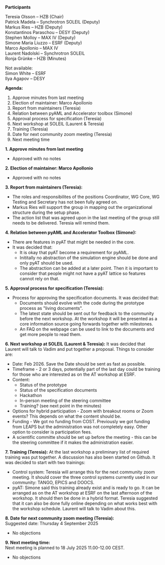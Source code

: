 **Participants**

Teresia Olsson – HZB (Chair)  
Patrick Madela – Synchrotron SOLEIL (Deputy)   
Markus Ries – HZB (Deputy)  
Konstantinos Paraschou – DESY (Deputy)  
Stephen Molloy – MAX IV (Deputy)   
Simone Maria Liuzzo – ESRF (Deputy)  
Marco Apollonio – MAX IV   
Laurent Nadolski – Synchrotron SOLEIL  
Ronja Grünke – HZB (Minutes)  

Not available:  
Simon White – ESRF  
Ilya Agapov – DESY


**Agenda:**
<ol>
	<li>Approve minutes from last meeting</li>  
	<li>Election of maintainer: Marco Apollonio</li>  
	<li>Report from maintainers (Teresia)</li>    
	<li>Relation between pyAML and Accelerator toolbox (Simone)</li>   
	<li>Approval process for specification (Teresia)</li> 
	<li>Next workshop at SOLEIL (Laurent & Teresia)</li> 
	<li>Training (Teresia)</li> 
	<li>Date for next community zoom meeting (Teresia)</li>
	<li>Next meeting time</li>
</ol> 




**1. Approve minutes from last meeting**  
- Approved with no notes

**2. Election of maintainer: Marco Apollonio**   
- Approved with no notes 
	
**3. Report from maintainers (Teresia):**   
- The roles and responsibilites of the positions Coordinator, WG Core, WG Testing and Secretary has not been fully agreed on.
- Markus Ries will support the group in mapping out the organizational structure during the setup phase.
- The action list that was agreed upon in the last meeting of the group still needs to be delivered. Teresia will remind them. 
	

**4. Relation between pyAML and Accelerator Toolbox (Simone):**  
- There are features in pyAT that might be needed in the core.
- It was decided that:
	- It is okay that pyAT become a requirement for pyAML.
	- Inititally no abstraction of the simulation engine should be done and only pyAT should be used.
	- The abstraction can be added at a later point. Then it is important to consider that people might not have a pyAT lattice so features cannot rely on that.
	
	
**5. Approval process for specification (Teresia):**
- Process for approving the specification documents. It was decided that:
	- Documents should evolve with the code during the prototype process as "living documents".
	- The latest state should be sent out for feedback to the community before the next workshop. At the workshop it will be presented as a core information source going forwards together with milestones. 
	- An FAQ on the webpage can be used to link to the documents and get more people to read them.
		
	
**6. Next workshop at SOLEIL (Laurent & Teresia):**
It was decided that Laurent will talk to Vadim and put together a proposal. Things to consider are:
- Date: Feb 2026. Save the Date should be sent as fast as possible.
- Timeframe - 2 or 3 days, potentially part of the last day could be training for those who are interested as on the AT workshop at ESRF.
- Content:  
	- Status of the prototype
	- Status of the specification documents  
	- Hackathon
	- In-person meeting of the steering committee
	- Training? (see next point in the minutes)  
- Options for hybrid participation - Zoom with breakout rooms or Zoom events? This depends on what the content should be.
- Funding - We got no funding from COST. Previously we got funding from LEAPS but the administration was not completely easy. Other option to consider is participation fees.
- A scientific committe should be set up before the meeting - this can be the steering committee if it makes the administration easier.
 

**7. Training (Teresia):**
At the last workshop a preliminary list of required training was put together. A discussion has also been started on Github. It was decided to start with two trainings:   
- Control system: Teresia will arrange this for the next community zoom meeting. It should cover the three control systems currently used in our community: TANGO, EPICS and DOOCS.
- pyAT: Simone said this training already exist and is ready to go. It can be arranged as on the AT workshop at ESRF on the last afternoon of the workshop. It should then be done in a hybrid format. Teresia suggested that it can also be done fully online depending on what works best with the workshop schedule. Laurent will talk to Vadim about this.
	
	
**8. Date for next community zoom meeting (Teresia):**  
Suggested date: Thursday 4 September 2025   
- No objections  
	
**9. Next meeting time:**  
Next meeting is planned to 18 July 2025 11.00-12.00 CEST.   
- No objections   
